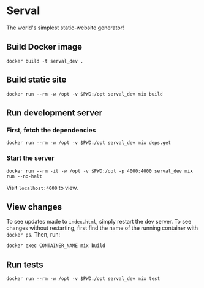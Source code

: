 # Serval

The world's simplest static-website generator!

## Build Docker image

    docker build -t serval_dev .

## Build static site

    docker run --rm -w /opt -v $PWD:/opt serval_dev mix build

## Run development server

### First, fetch the dependencies

    docker run --rm -w /opt -v $PWD:/opt serval_dev mix deps.get

### Start the server

    docker run --rm -it -w /opt -v $PWD:/opt -p 4000:4000 serval_dev mix run --no-halt

Visit `localhost:4000` to view.

## View changes

To see updates made to `index.html`, simply restart the dev server. To see changes without restarting, first find the name of the running container with `docker ps`. Then, run:

    docker exec CONTAINER_NAME mix build

## Run tests

    docker run --rm -w /opt -v $PWD:/opt serval_dev mix test